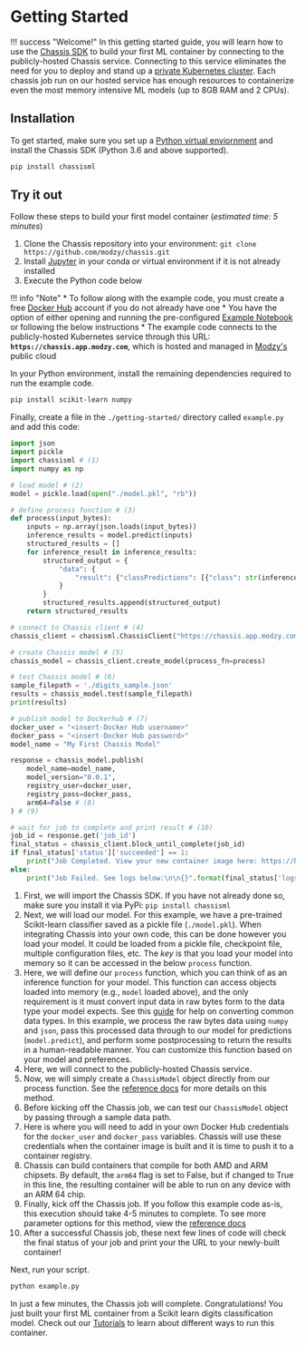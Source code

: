 # Getting Started

!!! success "Welcome!"
     In this getting started guide, you will learn how to use the [Chassis SDK](https://pypi.org/project/chassisml/) to build your first ML container by connecting to the publicly-hosted Chassis service.
     Connecting to this service eliminates the need for you to deploy and stand up a [private Kubernetes cluster](../tutorials/deploy-manual.md). Each chassis job run on our hosted service has enough resources to containerize even the most memory intensive ML models (up to 8GB RAM and 2 CPUs).  

## Installation

To get started, make sure you set up a [Python virtual enviornment](https://realpython.com/what-is-pip/#using-pip-in-a-python-virtual-environment) and install the Chassis SDK (Python 3.6 and above supported).

```bash
pip install chassisml
```

## Try it out

Follow these steps to build your first model container (*estimated time: 5 minutes*)

1. Clone the Chassis repository into your environment: `git clone https://github.com/modzy/chassis.git`
2. Install [Jupyter](https://jupyter.org/install) in your conda or virtual environment if it is not already installed
3. Execute the Python code below

!!! info "Note"
     * To follow along with the example code, you must create a free [Docker Hub](https://hub.docker.com/signup) account if you do not already have one
     * You have the option of either opening and running the pre-configured [Example Notebook](https://github.com/modzy/chassis/blob/main/getting-started/Getting%20Started%20with%20Chassis.ipynb) or following the below instructions
     * The example code connects to the publicly-hosted Kubernetes service through this URL: **`https://chassis.app.modzy.com`**, which is hosted and managed in [Modzy's](https://modzy.com) public cloud

In your Python environment, install the remaining dependencies required to run the example code.

```bash
pip install scikit-learn numpy
```

Finally, create a file in the `./getting-started/` directory called `example.py` and add this code:

```python
import json
import pickle
import chassisml # (1)
import numpy as np

# load model # (2)
model = pickle.load(open("./model.pkl", "rb"))

# define process function # (3)
def process(input_bytes):
    inputs = np.array(json.loads(input_bytes))
    inference_results = model.predict(inputs)
    structured_results = []
    for inference_result in inference_results:
        structured_output = {
            "data": {
                "result": {"classPredictions": [{"class": str(inference_result), "score": str(1)}]}
            }
        }
        structured_results.append(structured_output)
    return structured_results

# connect to Chassis client # (4)
chassis_client = chassisml.ChassisClient("https://chassis.app.modzy.com/")

# create Chassis model # (5)
chassis_model = chassis_client.create_model(process_fn=process)

# test Chassis model # (6)
sample_filepath = './digits_sample.json'
results = chassis_model.test(sample_filepath)
print(results)

# publish model to Dockerhub # (7)
docker_user = "<insert-Docker Hub username>"
docker_pass = "<insert-Docker Hub password>"
model_name = "My First Chassis Model"

response = chassis_model.publish(
    model_name=model_name,
    model_version="0.0.1",
    registry_user=docker_user,
    registry_pass=docker_pass,
    arm64=False # (8)
) # (9)

# wait for job to complete and print result # (10)
job_id = response.get('job_id')
final_status = chassis_client.block_until_complete(job_id)
if final_status['status']['succeeded'] == 1:
    print("Job Completed. View your new container image here: https://hub.docker.com/repository/docker/{}/{}".format(docker_user, "-".join(model_name.lower().split(" "))))
else:
    print("Job Failed. See logs below:\n\n{}".format(final_status['logs']))
```

1. First, we will import the Chassis SDK. If you have not already done so, make sure you install it via PyPi: `pip install chassisml`
2. Next, we will load our model. For this example, we have a pre-trained Scikit-learn classifier saved as a pickle file (`./model.pkl`). When integrating Chassis into your own code, this can be done however you load your model. It could be loaded from a pickle file, checkpoint file, multiple configuration files, etc. The *key* is that you load your model into memory so it can be accessed in the below `process` function. 
3. Here, we will define our `process` function, which you can think of as an inference function for your model. This function can access objects loaded into memory (e.g., `model` loaded above), and the only requirement is it must convert input data in raw bytes form to the data type your model expects. See this [guide](../how-to-guides/common-data-types.md) for help on converting common data types. In this example, we process the raw bytes data using `numpy` and `json`, pass this processed data through to our model for predictions (`model.predict`), and perform some postprocessing to return the results in a human-readable manner. You can customize this function based on your model and preferences.    
4. Here, we will connect to the publicly-hosted Chassis service.
5. Now, we will simply create a `ChassisModel` object directly from our process function. See the [reference docs](../chassisml_sdk-reference.md#chassisml-python-sdk.chassisml.chassisml.ChassisClient.create_model) for more details on this method.
6. Before kicking off the Chassis job, we can test our `ChassisModel` object by passing through a sample data path.
7. Here is where you will need to add in your own Docker Hub credentials for the `docker_user` and `docker_pass` variables. Chassis will use these credentials when the container image is built and it is time to push it to a container registry.
8. Chassis can build containers that compile for both AMD and ARM chipsets. By default, the `arm64` flag is set to False, but if changed to True in this line, the resulting container will be able to run on any device with an ARM 64 chip. 
9. Finally, kick off the Chassis job. If you follow this example code as-is, this execution should take 4-5 minutes to complete. To see more parameter options for this method, view the [reference docs](../chassisml_sdk-reference.md#chassisml-python-sdk.chassisml.chassisml.ChassisModel.publish)
10. After a successful Chassis job, these next few lines of code will check the final status of your job and print your the URL to your newly-built container!

Next, run your script.

```bash
python example.py
```

In just a few minutes, the Chassis job will complete. Congratulations! You just built your first ML container from a Scikit learn digits classification model. Check out our [Tutorials](../tutorials/ds-postman.md) to learn about different ways to run this container.

